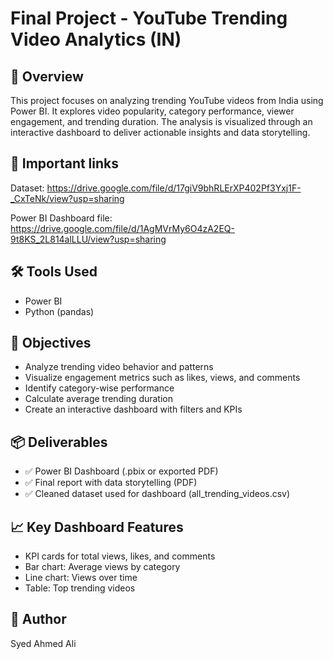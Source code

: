 # Final Project - YouTube Trending Video Analytics (IN)

## 📌 Overview

This project focuses on analyzing trending YouTube videos from India using Power BI. It explores video popularity, category performance, viewer engagement, and trending duration. The analysis is visualized through an interactive dashboard to deliver actionable insights and data storytelling.

## 📌 Important links

Dataset: https://drive.google.com/file/d/17giV9bhRLErXP402Pf3Yxj1F-_CxTeNk/view?usp=sharing

Power BI Dashboard file: https://drive.google.com/file/d/1AgMVrMy6O4zA2EQ-9t8KS_2L814alLLU/view?usp=sharing

## 🛠️ Tools Used

- Power BI  
- Python (pandas)

## 🎯 Objectives

- Analyze trending video behavior and patterns  
- Visualize engagement metrics such as likes, views, and comments  
- Identify category-wise performance  
- Calculate average trending duration  
- Create an interactive dashboard with filters and KPIs

## 📦 Deliverables

- ✅ Power BI Dashboard (.pbix or exported PDF)  
- ✅ Final report with data storytelling (PDF)  
- ✅ Cleaned dataset used for dashboard (all_trending_videos.csv)  

## 📈 Key Dashboard Features

- KPI cards for total views, likes, and comments  
- Bar chart: Average views by category  
- Line chart: Views over time  
- Table: Top trending videos  

## 👤 Author

Syed Ahmed Ali

